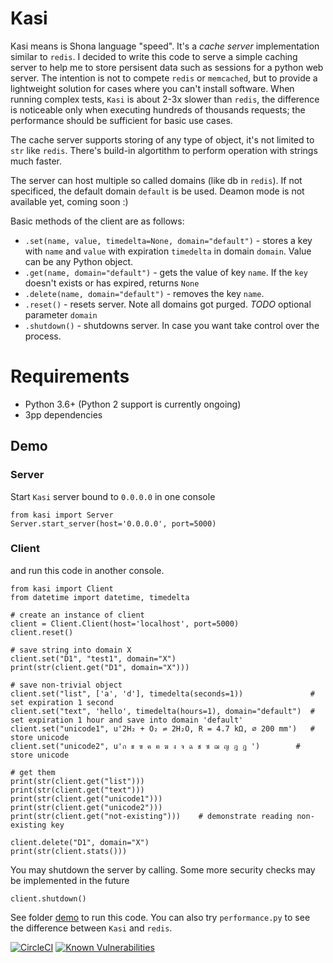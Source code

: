 # Kasi
Kasi means is Shona language "speed". It's a *cache server* implementation similar to `redis`. I decided to write this code to serve a simple caching server to help me to store persisent data such as sessions for a python web server. The intention is not to compete `redis` or `memcached`, but to provide a lightweight solution for cases where you can't install software. When running complex tests, `Kasi` is about 2-3x slower than `redis`, the difference is noticeable only when executing hundreds of thousands requests; the performance should be sufficient for basic use cases.

The cache server supports storing of any type of object, it's not limited to `str` like `redis`. There's build-in algortithm to perform operation with strings much faster.

The server can host multiple so called domains (like db in `redis`). If not specificed, the default domain `default` is be used. Deamon mode is not available yet, coming soon :)

Basic methods of the client are as follows:
* `.set(name, value, timedelta=None, domain="default")` - stores a key with `name` and `value` with expiration `timedelta` in domain `domain`. Value can be any Python object.
* `.get(name, domain="default")` - gets the value of key `name`. If the `key` doesn't exists or has expired, returns `None`
* `.delete(name, domain="default")` - removes the key `name`.
* `.reset()` - resets server. Note all domains got purged. *TODO* optional parameter `domain`
* `.shutdown()` - shutdowns server. In case you want take control over the process.

# Requirements
* Python 3.6+ (Python 2 support is currently ongoing)
* 3pp dependencies

## Demo
### Server
Start `Kasi` server bound to `0.0.0.0` in one console
```
from kasi import Server
Server.start_server(host='0.0.0.0', port=5000)
```

### Client
and run this code in another console. 
```
from kasi import Client
from datetime import datetime, timedelta

# create an instance of client
client = Client.Client(host='localhost', port=5000)
client.reset()
    
# save string into domain X
client.set("D1", "test1", domain="X")
print(str(client.get("D1", domain="X")))

# save non-trivial object
client.set("list", ['a', 'd'], timedelta(seconds=1))               # set expiration 1 second
client.set("text", 'hello', timedelta(hours=1), domain="default")  # set expiration 1 hour and save into domain 'default'
client.set("unicode1", u'2H₂ + O₂ ⇌ 2H₂O, R = 4.7 kΩ, ⌀ 200 mm')   # store unicode
client.set("unicode2", u'ก ข ฃ ค ฅ ฆ ง จ ฉ ช ซ ฌ ญ ฎ ฏ ')        # store unicode

# get them
print(str(client.get("list")))
print(str(client.get("text")))
print(str(client.get("unicode1")))
print(str(client.get("unicode2")))
print(str(client.get("not-existing")))    # demonstrate reading non-existing key

client.delete("D1", domain="X")
print(str(client.stats()))
```

You may shutdown the server by calling. Some more security checks may be implemented in the future
```
client.shutdown() 
```
See folder [demo](https://github.com/lhotakj/Kasi/tree/master/demo) to run this code. You can also try `performance.py` to see the difference between `Kasi` and `redis`.

[![CircleCI](https://circleci.com/gh/lhotakj/Kasi/tree/master.svg?style=svg&circle-token=3b00590f1211a956d5ab9d210c0ff59ea10b19d7)](https://circleci.com/gh/lhotakj/Kasi/tree/master)
 [![Known Vulnerabilities](https://snyk.io/test/github/lhotakj/Kasi/badge.svg)](https://snyk.io/test/github/lhotakj/Kasi/) 

